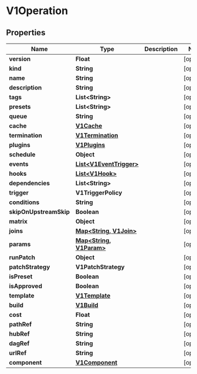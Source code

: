 

# V1Operation


## Properties

Name | Type | Description | Notes
------------ | ------------- | ------------- | -------------
**version** | **Float** |  |  [optional]
**kind** | **String** |  |  [optional]
**name** | **String** |  |  [optional]
**description** | **String** |  |  [optional]
**tags** | **List&lt;String&gt;** |  |  [optional]
**presets** | **List&lt;String&gt;** |  |  [optional]
**queue** | **String** |  |  [optional]
**cache** | [**V1Cache**](V1Cache.md) |  |  [optional]
**termination** | [**V1Termination**](V1Termination.md) |  |  [optional]
**plugins** | [**V1Plugins**](V1Plugins.md) |  |  [optional]
**schedule** | **Object** |  |  [optional]
**events** | [**List&lt;V1EventTrigger&gt;**](V1EventTrigger.md) |  |  [optional]
**hooks** | [**List&lt;V1Hook&gt;**](V1Hook.md) |  |  [optional]
**dependencies** | **List&lt;String&gt;** |  |  [optional]
**trigger** | **V1TriggerPolicy** |  |  [optional]
**conditions** | **String** |  |  [optional]
**skipOnUpstreamSkip** | **Boolean** |  |  [optional]
**matrix** | **Object** |  |  [optional]
**joins** | [**Map&lt;String, V1Join&gt;**](V1Join.md) |  |  [optional]
**params** | [**Map&lt;String, V1Param&gt;**](V1Param.md) |  |  [optional]
**runPatch** | **Object** |  |  [optional]
**patchStrategy** | **V1PatchStrategy** |  |  [optional]
**isPreset** | **Boolean** |  |  [optional]
**isApproved** | **Boolean** |  |  [optional]
**template** | [**V1Template**](V1Template.md) |  |  [optional]
**build** | [**V1Build**](V1Build.md) |  |  [optional]
**cost** | **Float** |  |  [optional]
**pathRef** | **String** |  |  [optional]
**hubRef** | **String** |  |  [optional]
**dagRef** | **String** |  |  [optional]
**urlRef** | **String** |  |  [optional]
**component** | [**V1Component**](V1Component.md) |  |  [optional]



